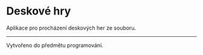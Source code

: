 # Deskové hry
Aplikace pro procházení deskových her ze souboru.
<hr>
Vytvořeno do předmětu programování.
